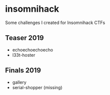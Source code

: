 # insomnihack
Some challenges I created for Insomnihack CTFs

## Teaser 2019
- echoechoechoecho
- l33t-hoster

## Finals 2019
- gallery
- serial-shopper (missing)
